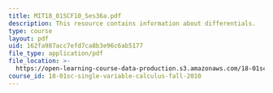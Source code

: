 ```yaml
---
title: MIT18_01SCF10_Ses36a.pdf
description: This resource contains information about differentials.
type: course
layout: pdf
uid: 162fa987acc7efd7ca8b3e96c6ab5177
file_type: application/pdf
file_location: >-
  https://open-learning-course-data-production.s3.amazonaws.com/18-01sc-single-variable-calculus-fall-2010/162fa987acc7efd7ca8b3e96c6ab5177_MIT18_01SCF10_Ses36a.pdf
course_id: 18-01sc-single-variable-calculus-fall-2010
---
```

